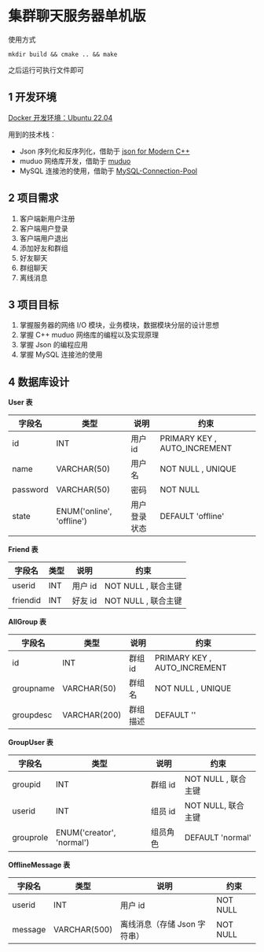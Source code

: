 # 集群聊天服务器单机版

使用方式

```shell
mkdir build && cmake .. && make
```

之后运行可执行文件即可

## 1 开发环境

[Docker 开发环境：Ubuntu 22.04](https://github.com/Corner430/Docker/tree/main/chatserver)

用到的技术栈：

- Json 序列化和反序列化，借助于 [json for Modern C++](https://github.com/nlohmann/json)
- muduo 网络库开发，借助于 [muduo](https://github.com/chenshuo/muduo)
- MySQL 连接池的使用，借助于 [MySQL-Connection-Pool](https://github.com/Corner430/MySQL-Connection-Pool)

## 2 项目需求

1. 客户端新用户注册
2. 客户端用户登录
3. 客户端用户退出
4. 添加好友和群组
5. 好友聊天
6. 群组聊天
7. 离线消息

## 3 项目目标

1. 掌握服务器的网络 I/O 模块，业务模块，数据模块分层的设计思想
2. 掌握 C++ muduo 网络库的编程以及实现原理
3. 掌握 Json 的编程应用
4. 掌握 MySQL 连接池的使用

## 4 数据库设计

**User 表**

| 字段名 | 类型 | 说明 | 约束 |
| --- | --- | --- | --- |
| id | INT | 用户 id | PRIMARY KEY , AUTO_INCREMENT |
| name | VARCHAR(50) | 用户名 | NOT NULL , UNIQUE |
| password | VARCHAR(50) | 密码 | NOT NULL |
| state | ENUM('online', 'offline') | 用户登录状态 | DEFAULT 'offline' |

**Friend 表**

| 字段名 | 类型 | 说明 | 约束 |
| --- | --- | --- | --- |
| userid | INT | 用户 id | NOT NULL , 联合主键 |
| friendid | INT | 好友 id | NOT NULL , 联合主键 |

**AllGroup 表**

| 字段名 | 类型 | 说明 | 约束 |
| --- | --- | --- | --- |
| id | INT | 群组 id | PRIMARY KEY , AUTO_INCREMENT |
| groupname | VARCHAR(50) | 群组名 | NOT NULL , UNIQUE |
| groupdesc | VARCHAR(200) | 群组描述 | DEFAULT '' |

**GroupUser 表**

| 字段名 | 类型 | 说明 | 约束 |
| --- | --- | --- | --- |
| groupid | INT | 群组 id | NOT NULL , 联合主键 |
| userid | INT | 组员 id | NOT NULL, 联合主键 |
| grouprole | ENUM('creator', 'normal') | 组员角色 | DEFAULT 'normal' |

**OfflineMessage 表**

| 字段名 | 类型 | 说明 | 约束 |
| --- | --- | --- | --- |
| userid | INT | 用户 id | NOT NULL |
| message | VARCHAR(500) | 离线消息（存储 Json 字符串） | NOT NULL |